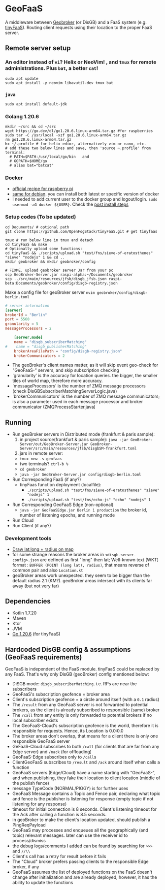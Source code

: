# GeoFaaS

A middleware between [Geobroker](https://github.com/MoeweX/geobroker) (or DisGB) and a FaaS system (e.g. [tinyFaaS](https://github.com/OpenFogStack/tinyFaaS)). Routing client requests using their location to the proper FaaS server.


## Remote server setup
### An editor instead of `vi`? Helix or NeoVim! , and `tmux` for remote administrations. Plus `bat`, a better `cat`!
```
sudo apt update
sudo apt install -y neovim libavutil-dev tmux bat
```
### `java`
```
sudo apt install default-jdk
```

### Golang 1.20.6
```
mkdir ~/src && cd ~/src
wget https://go.dev/dl/go1.20.6.linux-arm64.tar.gz #for raspberries
sudo tar -C /usr/local -xzf go1.20.6.linux-arm64.tar.gz 
rm go1.20.6.linux-arm64.tar.gz
hx ~/.profile # for helix edior, alternatively vim or nano, etc.
# add these two below lines and save, then 'source ~.profile' from terminal: 
  # PATH=$PATH:/usr/local/go/bin   and 
  # GOPATH=$HOME/go
  # alias bat="batcat"
```
### Docker 
- [official recipe for raspberry pi](https://docs.docker.com/engine/install/raspberry-pi-os/#install-using-the-repository)
- [same for debian](https://docs.docker.com/engine/install/debian/). you can install both latest or specific version of docker
- I needed to add current user to the docker group and logout/login. `sudo usermod -aG docker ${USER}`. Check the [post install steps](https://docs.docker.com/engine/install/linux-postinstall/)

### Setup codes (To be updated)
```
cd Documents/ # optional path
git clone https://github.com/OpenFogStack/tinyFaaS.git # get tinyfaas
 
tmux # run below line in tmux and detach
cd tinyFaaS && make
# Optionally upload some functions:
cd tinyFaaS && ./scripts/upload.sh "test/fns/sieve-of-eratosthenes" "sieve" "nodejs" 1 && cd .. 
mkdir geobroker && mkdir geobroker/config

# FIXME. upload geobroker server Jar from your pc
scp GeoBroker-Server.jar raspi-alpha:~/Documents/geobroker
scp ../src/main/resources/jfsb/disgb_jfsb.json raspi-beta:Documents/geobroker/config/disgb-registry.json 
```
Make a config file for geoBroker server `nvim geobroker/config/disgb-berlin.toml`
```toml
# server information
[server]
brokerId = "Berlin"
port = 5560
granularity = 5
messageProcessors = 2

    [server.mode]
    name = "disgb_subscriberMatching"
#    name = "disgb_publisherMatching"
    brokerAreaFilePath = "config/disgb-registry.json"
    brokerCommunicators = 2
```
- The geoBroker's client names matter, as it will skip event geo-check for "GeoFaaS-" servers, and skip subscription checking 
- 'granularity' is the accuracy for location queries. the bigger, the smaller tiles of world map, therefore more accuracy.
- 'messageProcessors' is the number of ZMQ message processors (check DisGBSubscriberMatchingServerLogic.java)
- 'brokerCommunicators' is the number of ZMQ message communicators; is also a parameter used in each message processor and broker communicator (ZMQProcessStarter.java)


## **Running**
- Run geoBroker servers in Distributed mode (frankfurt & paris sample):
  1. in project source(frankfurt & paris sample): `java -jar GeoBroker-Server/out/GeoBroker-Server.jar GeoBroker-Server/src/main/resources/jfsb/disgbSM-frankfurt.toml`
  2.  jars in remote server: 
    - `tmux new -s geofaas`
    - two terminals? `ctrl-b %`
    - `cd geobroker`
    - `java -jar GeoBroker-Server.jar config/disgb-berlin.toml`
- Run Corresponding FaaS (if any?)
  - tinyFaas function deployment (localfile):
    - `./scripts/upload.sh "test/fns/sieve-of-eratosthenes" "sieve" "nodejs" 1`
    - `./scripts/upload.sh "test/fns/echo-js" "echo" "nodejs" 1`
- Run Corresponding GeoFaaS Edge (non-optional)
  - `java -jar GeoFaaSEdge.jar Berlin 1 production` the broker id, number of listening epochs, and running mode
- Run Cloud
- Run Client (if any?)

### Development tools
- [Draw lat:long + radius on map](https://www.freemaptools.com/radius-around-point.htm)
- for some strange reasons the broker areas in `<disgb-server-config>.json` are defined as first "long" then lat; Well-known text (WKT) format : `BUFFER (POINT (long lat), radius)`, that means reverse of common pair and also `Location.kt`
- geoBroker areas work unexpected. they seem to be bigger than the default radius 2.1 (KM?). geoBroker areas intersect with its clients far away (but not very far)

## Dependencies
- Kotlin 1.7.20  
- Maven  
- Ktor  
- JVM  
- [Go 1.20.6](https://go.dev/dl/go1.20.6.linux-arm64.tar.gz) (for tinyFaaS)    

## **Hardcoded DisGB config & assumptions (GeoFaaS requirements)**
GeoFaaS is independent of the FaaS module. tinyFaaS could be replaced by any FaaS. That's why only DisGB (geoBroker) config mentioned below:  
- DiSGB mode: `disgb_subscriberMatching`. i.e. RPs are near the subscribers    
- GeoFaaS's subscription geofence = broker area  
- Client's subscription geofence = a circle around itself (with a `0.1` radius)  
- The `/result` from any GeoFaaS server is not forwarded to potential brokers, as the client is already subscribed to responsible (same) broker
- The `/call` from any entity is only forwarded to potential brokers if no local subscriber exists  
- The GeoFaaS-Cloud's subscription geofence is the world, therefore it is responsible for requests. Hence, its Location is 0.0:0.0
- The broker areas don't overlap, that means for a client there is only one responsible GeoFaaS server 
- GeFaaS-Cloud subscribes to both `/call` (for clients that are far from any Edge server) and `/nack` (for offloading)
- GeoFaaS-Edge subscribes only to `/call`s
- ClientGeoFaaS subscribes to `/result` and `/ack` around itself when calls a function
- GeoFaaS servers (Edge/Cloud) have a name starting with "GeoFaaS-", and when publishing, they fake their location to client location (middle of the publish fence)  
- message TypeCode (NORMAL/PIGGY) is for further uses
- GeoFaaS Message contains a Topic and Fence pair, declaring what topic and fence is the publisher is listening for response (empty topic if not listening for any response)  
- timeout for initial connection is 8 seconds. Client's listening timeout for the Ack after calling a function is 8.5 seconds.  
- in geoBroker to make the client's location updated, should publish a PingReqPayload  
- GeoFaaS may processes and enqueues all the geographically (and topic) relevant messages. later can use the receiver id to process/dismiss  
- the debug logs/comments I added can be found by searching for `>>>` and `//\\` 
- Client's call has a retry for result before it fails
- The "Cloud" broker prefers passing clients to the responsible Edge broker, if any 
- GeoFaaS assumes the list of deployed functions on the FaaS doesn't change after initialization and are already deployed, however, it has the ability to update the functions
